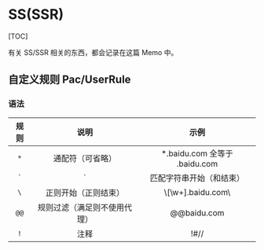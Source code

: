 # SS(SSR)

[TOC]

有关 SS/SSR 相关的东西，都会记录在这篇 Memo 中。

## 自定义规则 Pac/UserRule

### 语法

| 规则  |             说明             |             示例              |
| :---: | :--------------------------: | :---------------------------: |
|  `*`  |       通配符（可省略）       | *.baidu.com 全等于 .baidu.com |
|  `|`  |   匹配字符串开始（和结束）   |       \|www.lionad.art        |
|  `\`  |     正则开始（正则结束）     |      \\[\w+].baidu.com\\      |
| `@@`  | 规则过滤（满足则不使用代理） |          @@baidu.com          |
|  `!`  |             注释             |             !#//              |